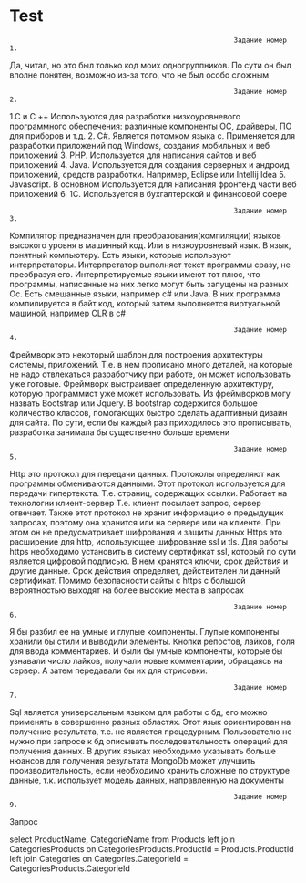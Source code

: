 # Test
                                                           Задание номер 1.
Да, читал, но это был только код моих одногруппников. По сути он был вполне понятен, возможно из-за того, что не был особо сложным

                                                           Задание номер 2.
1.C и C	++
Используются для разработки низкоуровневого программного обеспечения: различные компоненты ОС, драйверы, ПО для приборов и т.д.
2. C#. Является потомком языка c. Применяется для разработки приложений под Windows, создания мобильных и веб приложений
3. PHP. Используется для написания сайтов и веб приложений
4. Java. Используется для создания серверных и андроид приложений, средств разработки. Например, Eclipse или Intellij Idea
5. Javascript. В основном Используется для написания фронтенд части веб приложений
6. 1C. Используется в бухгалтерской и финансовой сфере

                                                           Задание номер 3.
Компилятор предназначен для преобразования(компиляции) языков высокого уровня в машинный код. Или в низкоуровневый язык. В язык, понятный компьютеру.
Есть языки, которые используют интерпретаторы. Интерпретатор выполняет текст программы сразу, не преобразуя его. 
Интерпретируемые языки имеют тот плюс, что программы, написанные на них легко могут быть запущены на разных Ос.	
Есть смешанные языки, например c# или Java. В них программа компилируется в байт код, который затем выполняется виртуальной машиной, например CLR в c#
                                                      
                                                           Задание номер 4.
Фреймворк это некоторый шаблон для построения архитектуры системы, приложений. Т.е. в нем прописано много деталей, на которые не надо отвлекаться разработчику при работе, он может использовать уже готовые.
Фреймворк выстраивает определенную архитектуру, которую программист уже может использовать. Из фреймворков могу назвать Bootstrap или Jquery. 
В bootstrap содержится большое количество классов, помогающих быстро сделать адаптивный дизайн для сайта. По сути, если бы каждый раз приходилось это прописывать, разработка занимала бы существенно больше времени

                                                           Задание номер 5.
Http это протокол для передачи данных. Протоколы определяют как программы обмениваются данными. Этот протокол используется для передачи гипертекста. Т.е. страниц, содержащих ссылки. Работает на технологии клиент-сервер
Т.е. клиент посылает запрос, сервер отвечает. Также этот протокол не хранит информацию о предыдущих запросах, поэтому она хранится или на сервере или на клиенте. При этом он не предусматривает шифрования и защиты данных
Https это расширение для http, использующее шифрование ssl и tls. Для работы https необходимо установить в систему сертификат ssl, который по сути является цифровой подписью. В нем хранятся ключи, срок действия и другие данные. 
Срок действия определяет, действителен ли данный сертификат. Помимо безопасности сайты с https с большой вероятностью выходят на более высокие места в запросах

                                                           Задание номер 6.
Я бы разбил ее на умные и глупые компоненты. Глупые компоненты хранили бы стили и выводили элементы. Кнопки репостов, лайков, поля для ввода комментариев.
И были бы умные компоненты, которые бы узнавали число лайков, получали новые комментарии, обращаясь на сервер. А затем передавали бы их для отрисовки. 

                                                           Задание номер 7.
Sql является универсальным языком для работы с бд, его можно применять в совершенно разных областях. Этот язык ориентирован на получение результата, т.е. не является процедурным. 
Пользователю не нужно при запросе к бд описывать последовательность операций для получения данных. В других языках необходимо указывать больше нюансов для получения результата
MongoDb может улучшить производительность, если необходимо хранить сложные по структуре данные, т.к. использует модель данных, направленную на документы

                                                           Задание номер 9.
Запрос

select ProductName, CategorieName from Products
left join CategoriesProducts on CategoriesProducts.ProductId = Products.ProductId
left join Categories on Categories.CategorieId = CategoriesProducts.CategorieId
